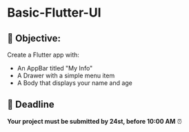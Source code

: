 # Basic-Flutter-UI


## 🎯 Objective:

Create a Flutter app with:

- An AppBar titled "My Info"
- A Drawer with a simple menu item
- A Body that displays your name and age


## 📅 Deadline

**Your project must be submitted by 24st, before 10:00 AM** ⏰
